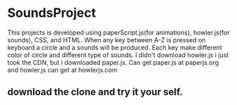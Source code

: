 # SoundsProject

This projects is developed using paperScript.js(for animations), howler.js(for sounds), CSS, and HTML.
 When any key between A-Z is pressed on keyboard a circle and a sounds will be produced.
 Each key make different color of circle and different type of sounds.
 I didn't download howler.js i just took the CDN, but i downloaded paper.js.
 Can get paper.js at paperjs.org and howler.js can get at howlerjs.com
## download the clone and try it your self.

